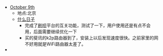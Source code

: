 - [October 9th](<October 9th.md>)
    - 地点:北京
    - [什么日子](<什么日子.md>)
        -  完成了[刷呗](<刷呗.md>)平台的互关功能，测试了一下，用户使用还是有点不会用，后面需要继续优化一下
        - 买的斐讯的k2p路由器到了，安装上以后发现速度很快。之前家里的网不好用就是WiFi路由器太差了。
-  
